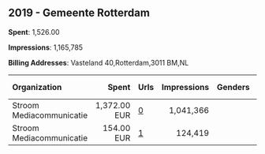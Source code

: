 ## 2019 - Gemeente Rotterdam 
**Spent**: 1,526.00

**Impressions**: 1,165,785

**Billing Addresses**: Vasteland 40,Rotterdam,3011 BM,NL

|Organization|Spent|Urls|Impressions|Genders|Age Brackets|Country Codes|
|:---|---:|:---|---:|:---|:---|:---|
|Stroom Mediacommunicatie|1,372.00 EUR|[0](https://www.snap.com/political-ads/asset/4d935156db646d77ece4e7a3a573e520beb9ecdc5621439895f25a6c1bac159f?mediaType=mp4)|1,041,366||18-25|netherlands|
|Stroom Mediacommunicatie|154.00 EUR|[1](https://www.snap.com/political-ads/asset/20f35b1958c5d52de97fa21bdaf0b022341935136d7ffc23bea3a1ef25f3597f?mediaType=mp4)|124,419||18-30|netherlands|
